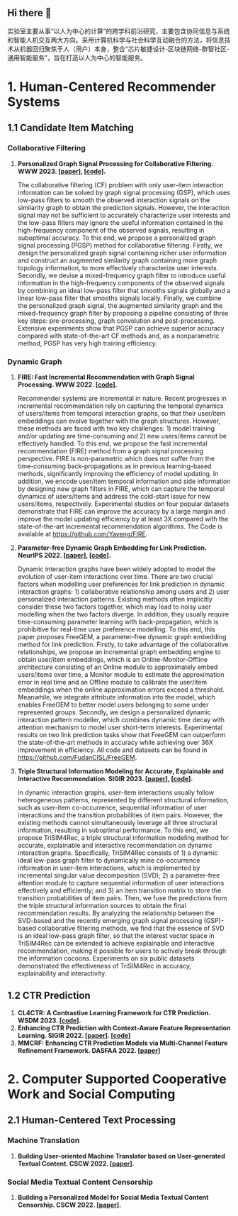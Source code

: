 ## Hi there 👋

实验室主要从事“以人为中心的计算”的跨学科前沿研究，主要包含协同信息与系统和智能人机交互两大方向。采用计算机科学与社会科学互动融合的方法，将信息技术从机器回归聚焦于人（用户）本身，整合“芯片敏捷设计-区块链网络-群智社区-通用智能服务”，旨在打造以人为中心的智能服务。


# 1. Human-Centered Recommender Systems

## 1.1 Candidate Item Matching

### Collaborative Filtering

1. **Personalized Graph Signal Processing for Collaborative Filtering.  WWW 2023. [[paper](https://arxiv.org/abs/2210.08189)], [[code](https://github.com/FudanCISL/FreeGEM)].**

   The collaborative filtering (CF) problem with only user-item interaction information can be solved by graph signal processing (GSP), which uses low-pass filters to smooth the observed interaction signals on the similarity graph to obtain the prediction signals. However, the interaction signal may not be sufficient to accurately characterize user interests and the low-pass filters may ignore the useful information contained in the high-frequency component of the observed signals, resulting in suboptimal accuracy. To this end, we propose a personalized graph signal processing (PGSP) method for collaborative filtering. Firstly, we design the personalized graph signal containing richer user information and construct an augmented similarity graph containing more graph topology information, to more effectively characterize user interests. Secondly, we devise a mixed-frequency graph filter to introduce useful information in the high-frequency components of the observed signals by combining an ideal low-pass filter that smooths signals globally and a linear low-pass filter that smooths signals locally. Finally, we combine the personalized graph signal, the augmented similarity graph and the mixed-frequency graph filter by proposing a pipeline consisting of three key steps: pre-processing, graph convolution and post-processing. Extensive experiments show that PGSP can achieve superior accuracy compared with state-of-the-art CF methods and, as a nonparametric method, PGSP has very high training efficiency.

### Dynamic Graph

1. **FIRE: Fast Incremental Recommendation with Graph Signal Processing. WWW 2022. [[code](https://github.com/FudanCISL/FIRE)].**

   Recommender systems are incremental in nature. Recent progresses in incremental recommendation rely on capturing the temporal dynamics of users/items from temporal interaction graphs, so that their user/item embeddings can evolve together with the graph structures. However, these methods are faced with two key challenges: 1) model training and/or updating are time-consuming and 2) new users/items cannot be effectively handled. To this end, we propose the fast incremental recommendation (FIRE) method from a graph signal processing perspective. FIRE is non-parametric which does not suffer from the time-consuming back-propagations as in previous learning-based methods, significantly improving the efficiency of model updating. In addition, we encode user/item temporal information and side information by designing new graph filters in FIRE, which can capture the temporal dynamics of users/items and address the cold-start issue for new users/items, respectively. Experimental studies on four popular datasets demonstrate that FIRE can improve the accuracy by a large margin and improve the model updating efficiency by at least 3X compared with the state-of-the-art incremental recommendation algorithms. The Code is available at https://github.com/Yaveng/FIRE.

2. **Parameter-free Dynamic Graph Embedding for Link Prediction. NeurIPS 2022. [[paper](https://arxiv.org/abs/2210.08189)], [[code](https://github.com/FudanCISL/FreeGEM)].**

   Dynamic interaction graphs have been widely adopted to model the evolution of user-item interactions over time. There are two crucial factors when modelling user preferences for link prediction in dynamic interaction graphs: 1) collaborative relationship among users and 2) user personalized interaction patterns. Existing methods often implicitly consider these two factors together, which may lead to noisy user modelling when the two factors diverge. In addition, they usually require time-consuming parameter learning with back-propagation, which is prohibitive for real-time user preference modelling. To this end, this paper proposes FreeGEM, a parameter-free dynamic graph embedding method for link prediction. Firstly, to take advantage of the collaborative relationships, we propose an incremental graph embedding engine to obtain user/item embeddings, which is an Online-Monitor-Offline architecture consisting of an Online module to approximately embed users/items over time, a Monitor module to estimate the approximation error in real time and an Offline module to calibrate the user/item embeddings when the online approximation errors exceed a threshold. Meanwhile, we integrate attribute information into the model, which enables FreeGEM to better model users belonging to some under represented groups. Secondly, we design a personalized dynamic interaction pattern modeller, which combines dynamic time decay with attention mechanism to model user short-term interests. Experimental results on two link prediction tasks show that FreeGEM can outperform the state-of-the-art methods in accuracy while achieving over 36X improvement in efficiency. All code and datasets can be found in https://github.com/FudanCISL/FreeGEM.

3. **Triple Structural Information Modeling for Accurate, Explainable and Interactive Recommendation. SIGIR 2023. [[paper](https://arxiv.org/abs/2210.08189)], [[code](https://github.com/FudanCISL/FreeGEM)].**

   In dynamic interaction graphs, user-item interactions usually follow heterogeneous patterns, represented by different structural information, such as user-item co-occurrence, sequential information of user interactions and the transition probabilities of item pairs. However, the existing methods cannot simultaneously leverage all three structural information, resulting in suboptimal performance. To this end, we propose TriSIM4Rec, a triple structural information modeling method for accurate, explainable and interactive recommendation on dynamic interaction graphs. Specifically, TriSIM4Rec consists of 1) a dynamic ideal low-pass graph filter to dynamically mine co-occurrence information in user-item interactions, which is implemented by incremental singular value decomposition (SVD); 2) a parameter-free attention module to capture sequential information of user interactions effectively and efficiently; and 3) an item transition matrix to store the transition probabilities of item pairs. Then, we fuse the predictions from the triple structural information sources to obtain the final recommendation results. By analyzing the relationship between the SVD-based and the recently emerging graph signal processing (GSP)-based collaborative filtering methods, we find that the essence of SVD is an ideal low-pass graph filter, so that the interest vector space in TriSIM4Rec can be extended to achieve explainable and interactive recommendation, making it possible for users to actively break through the information cocoons. Experiments on six public datasets demonstrated the effectiveness of TriSIM4Rec in accuracy, explainability and interactivity.

## 1.2 CTR Prediction

1. **CL4CTR: A Contrastive Learning Framework for CTR Prediction. WSDM 2023. [[code](https://github.com/FudanCISL/CL4CTR)].**
2. **Enhancing CTR Prediction with Context-Aware Feature Representation Learning. SIGIR 2022. [[paper](https://dl.acm.org/doi/abs/10.1145/3477495.3531970)]. [[code](https://github.com/FudanCISL/FRNet)]**
3. **MMCRF: Enhancing CTR Prediction Models via Multi-Channel Feature Refinement Framework. DASFAA 2022. [[paper](https://www.researchgate.net/profile/Fangye-Wang/publication/360216390_MCRF_Enhancing_CTR_Prediction_Models_via_Multi-Channel_Feature_Refinement_Framework/links/6268d291bca601538b6bfae9/MCRF-Enhancing-CTR-Prediction-Models-via-Multi-Channel-Feature-Refinement-Framework.pdf)]**

# 2. Computer Supported Cooperative Work and Social Computing

## 2.1 Human-Centered Text Processing

### Machine Translation

1. **Building  User-oriented Machine Translator based on User-generated Textual Content. CSCW 2022. [[paper](https://dl.acm.org/doi/pdf/10.1145/3555171)].**

### Social Media Textual Content Censorship

1. **Building a Personalized Model for Social Media Textual Content Censorship. CSCW 2022. [[paper](https://dl.acm.org/doi/abs/10.1145/3555657)].**

